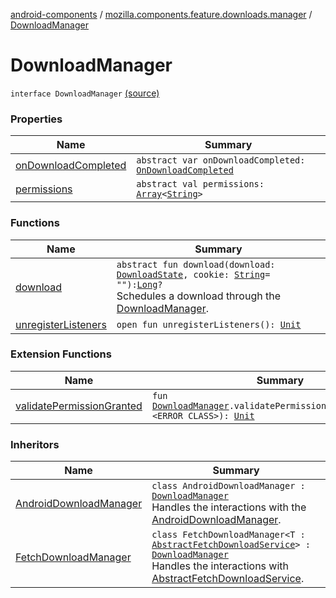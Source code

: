 [android-components](../../index.md) / [mozilla.components.feature.downloads.manager](../index.md) / [DownloadManager](./index.md)

# DownloadManager

`interface DownloadManager` [(source)](https://github.com/mozilla-mobile/android-components/blob/master/components/feature/downloads/src/main/java/mozilla/components/feature/downloads/manager/DownloadManager.kt#L13)

### Properties

| Name | Summary |
|---|---|
| [onDownloadCompleted](on-download-completed.md) | `abstract var onDownloadCompleted: `[`OnDownloadCompleted`](../-on-download-completed.md) |
| [permissions](permissions.md) | `abstract val permissions: `[`Array`](https://kotlinlang.org/api/latest/jvm/stdlib/kotlin/-array/index.html)`<`[`String`](https://kotlinlang.org/api/latest/jvm/stdlib/kotlin/-string/index.html)`>` |

### Functions

| Name | Summary |
|---|---|
| [download](download.md) | `abstract fun download(download: `[`DownloadState`](../../mozilla.components.browser.state.state.content/-download-state/index.md)`, cookie: `[`String`](https://kotlinlang.org/api/latest/jvm/stdlib/kotlin/-string/index.html)` = ""): `[`Long`](https://kotlinlang.org/api/latest/jvm/stdlib/kotlin/-long/index.html)`?`<br>Schedules a download through the [DownloadManager](./index.md). |
| [unregisterListeners](unregister-listeners.md) | `open fun unregisterListeners(): `[`Unit`](https://kotlinlang.org/api/latest/jvm/stdlib/kotlin/-unit/index.html) |

### Extension Functions

| Name | Summary |
|---|---|
| [validatePermissionGranted](../validate-permission-granted.md) | `fun `[`DownloadManager`](./index.md)`.validatePermissionGranted(context: <ERROR CLASS>): `[`Unit`](https://kotlinlang.org/api/latest/jvm/stdlib/kotlin/-unit/index.html) |

### Inheritors

| Name | Summary |
|---|---|
| [AndroidDownloadManager](../-android-download-manager/index.md) | `class AndroidDownloadManager : `[`DownloadManager`](./index.md)<br>Handles the interactions with the [AndroidDownloadManager](../-android-download-manager/index.md). |
| [FetchDownloadManager](../-fetch-download-manager/index.md) | `class FetchDownloadManager<T : `[`AbstractFetchDownloadService`](../../mozilla.components.feature.downloads/-abstract-fetch-download-service/index.md)`> : `[`DownloadManager`](./index.md)<br>Handles the interactions with [AbstractFetchDownloadService](../../mozilla.components.feature.downloads/-abstract-fetch-download-service/index.md). |
